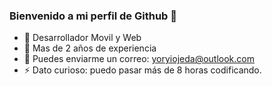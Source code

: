 ### Bienvenido a mi perfil de Github 👋

- 🌱 Desarrollador Movil y Web
- 👯 Mas de 2 años de experiencia
- 💬 Puedes enviarme un correo: yoryiojeda@outlook.com
- ⚡ Dato curioso: puedo pasar más de 8 horas codificando.

<!--
**yoryi/yoryi** is a ✨ _special_ ✨ repository because its `README.md` (this file) appears on your GitHub profile.

Here are some ideas to get you started:

- 🔭 I’m currently working on ...
- 🌱 I’m currently learning ...
- 👯 I’m looking to collaborate on ...
- 🤔 I’m looking for help with ...
- 💬 Ask me about ...
- 📫 How to reach me: ...
- 😄 Pronouns: ...
- ⚡ Fun fact: ...
-->
